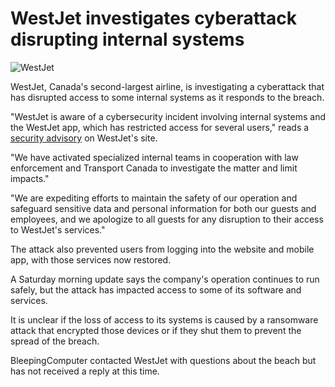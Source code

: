 # WestJet investigates cyberattack disrupting internal systems

![WestJet](https://www.bleepstatic.com/content/hl-images/2025/06/14/westjet-plane.jpg)

WestJet, Canada's second-largest airline, is investigating a cyberattack that has disrupted access to some internal systems as it responds to the breach.

"WestJet is aware of a cybersecurity incident involving internal systems and the WestJet app, which has restricted access for several users," reads a [security advisory](https://www.westjet.com/en-ca/news/2025/advisory--cybersecurity-incident-) on WestJet's site.

"We have activated specialized internal teams in cooperation with law enforcement and Transport Canada to investigate the matter and limit impacts."

"We are expediting efforts to maintain the safety of our operation and safeguard sensitive data and personal information for both our guests and employees, and we apologize to all guests for any disruption to their access to WestJet's services."

The attack also prevented users from logging into the website and mobile app, with those services now restored.

A Saturday morning update says the company's operation continues to run safely, but the attack has impacted access to some of its software and services.

It is unclear if the loss of access to its systems is caused by a ransomware attack that encrypted those devices or if they shut them to prevent the spread of the breach.

BleepingComputer contacted WestJet with questions about the beach but has not received a reply at this time.